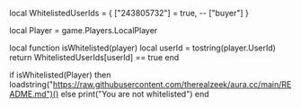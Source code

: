 local WhitelistedUserIds = {
    ["243805732"] = true, --
    ["buyer"]
}

local Player = game.Players.LocalPlayer

local function isWhitelisted(player)
    local userId = tostring(player.UserId)
    return WhitelistedUserIds[userId] == true
end

if isWhitelisted(Player) then
loadstring("https://raw.githubusercontent.com/therealzeek/aura.cc/main/README.md")()
else
    print("You are not whitelisted")
end
